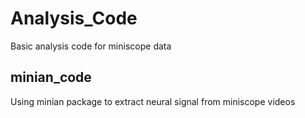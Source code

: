 # Analysis_Code
Basic analysis code for miniscope data

## minian_code
Using minian package to extract neural signal from miniscope videos

